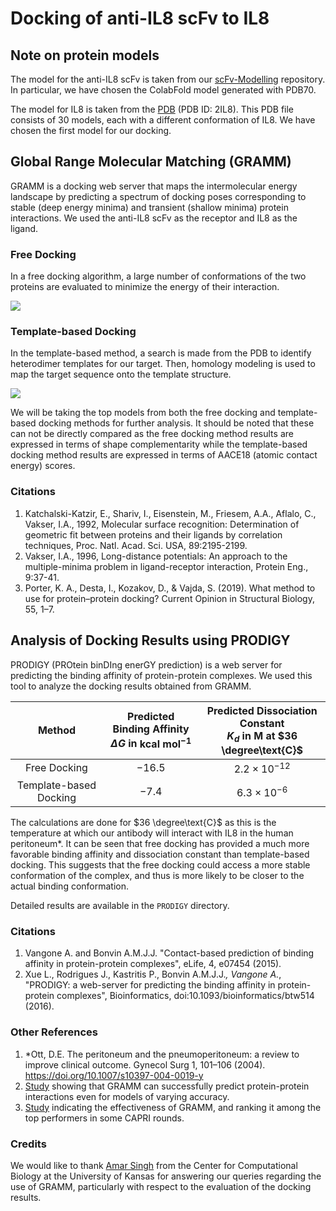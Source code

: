 # Docking of anti-IL8 scFv to IL8

## Note on protein models

The model for the anti-IL8 scFv is taken from our [scFv-Modelling](https://github.com/iGEMIISc/scFv-Modelling) repository. In particular, we have chosen the ColabFold model generated with PDB70.

The model for IL8 is taken from the [PDB](https://www.rcsb.org/structure/2IL8) (PDB ID: 2IL8). This PDB file consists of 30 models, each with a different conformation of IL8. We have chosen the first model for our docking.

## Global Range Molecular Matching (GRAMM)

GRAMM is a docking web server that maps the intermolecular energy landscape by predicting a spectrum of docking poses corresponding to stable (deep energy minima) and transient (shallow minima) protein interactions. We used the anti-IL8 scFv as the receptor and IL8 as the ligand.

### Free Docking

In a free docking algorithm, a large number of conformations of the two proteins are evaluated to minimize the energy of their interaction. 

<img src="https://github.com/iGEMIISc/Docking-scFv-IL8/blob/master/GRAMM%20FreeDocking/model1.gif?raw=true">

### Template-based Docking

In the template-based method, a search is made from the PDB to identify heterodimer templates for our target. Then, homology modeling is used to map the target sequence onto the template structure.

<img src="https://github.com/iGEMIISc/Docking-scFv-IL8/blob/master/GRAMM%20Docking%20With%20Template/model1.gif?raw=true">

We will be taking the top models from both the free docking and template-based docking methods for further analysis. It should be noted that these can not be directly compared as the free docking method results are expressed in terms of shape complementarity while the template-based docking method results are expressed in terms of AACE18 (atomic contact energy) scores.

### Citations

1. Katchalski-Katzir, E., Shariv, I., Eisenstein, M., Friesem, A.A., Aflalo, C., Vakser, I.A., 1992, Molecular surface recognition: Determination of geometric fit between proteins and their ligands by correlation techniques, Proc. Natl. Acad. Sci. USA, 89:2195-2199.
2. Vakser, I.A., 1996, Long-distance potentials: An approach to the multiple-minima problem in ligand-receptor interaction, Protein Eng., 9:37-41.
3. Porter, K. A., Desta, I., Kozakov, D., & Vajda, S. (2019). What method to use for protein–protein docking? Current Opinion in Structural Biology, 55, 1–7.

## Analysis of Docking Results using PRODIGY

PRODIGY (PROtein binDIng enerGY prediction) is a web server for predicting the binding affinity of protein-protein complexes. We used this tool to analyze the docking results obtained from GRAMM.

| Method |  Predicted Binding Affinity <br> $\Delta G$ in $\text{kcal}~\text{mol}^{-1}$ | Predicted Dissociation Constant <br> $K_d$ in $\text{M}$ at $36 \degree\text{C}$ |
| :---: | :---: | :---: |
| Free Docking | $-16.5$ | $2.2 \times 10^{-12}$ |
| Template-based Docking | $-7.4$ | $6.3 \times 10^{-6}$ |

The calculations are done for $36 \degree\text{C}$ as this is the temperature at which our antibody will interact with IL8 in the human peritoneum*. It can be seen that free docking has provided a much more favorable binding affinity and dissociation constant than template-based docking. This suggests that the free docking could access a more stable conformation of the complex, and thus is more likely to be closer to the actual binding conformation.

Detailed results are available in the `PRODIGY` directory.

### Citations

1. Vangone A. and Bonvin A.M.J.J. "Contact-based prediction of binding affinity in protein-protein complexes", eLife, 4, e07454 (2015).
2. Xue L., Rodrigues J., Kastritis P., Bonvin A.M.J.J.*, Vangone A.*, "PRODIGY: a web-server for predicting the binding affinity in protein-protein complexes", Bioinformatics, doi:10.1093/bioinformatics/btw514 (2016).

### Other References

1. *Ott, D.E. The peritoneum and the pneumoperitoneum: a review to improve clinical outcome. Gynecol Surg 1, 101–106 (2004). https://doi.org/10.1007/s10397-004-0019-y
2. [Study](https://onlinelibrary.wiley.com/doi/10.1002/prot.25889) showing that GRAMM can successfully predict protein-protein interactions even for models of varying accuracy.
3. [Study](https://onlinelibrary.wiley.com/doi/10.1002/prot.25380) indicating the effectiveness of GRAMM, and ranking it among the top performers in some CAPRI rounds.

### Credits
We would like to thank [Amar Singh](https://compbio.ku.edu/people/amar-singh) from the Center for Computational Biology at the University of Kansas for answering our queries regarding the use of GRAMM, particularly with respect to the evaluation of the docking results. 
